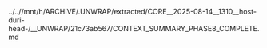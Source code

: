 ../..//mnt/h/ARCHIVE/.UNWRAP/extracted/CORE__2025-08-14__1310__host-duri-head-/__UNWRAP/21c73ab567/CONTEXT_SUMMARY_PHASE8_COMPLETE.md